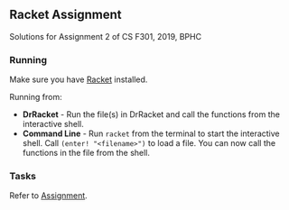 ## Racket Assignment
Solutions for Assignment 2 of CS F301, 2019, BPHC

### Running
Make sure you have [Racket](http://download.racket-lang.org) installed.

Running from:
* **DrRacket** - Run the file(s) in DrRacket and call the functions from the interactive shell.  
* **Command Line** - Run `racket` from the terminal to start the interactive shell. Call `(enter! "<filename>")` to load a file. You can now call the functions in the file from the shell.

### Tasks
Refer to [Assignment](Assignment.pdf).
